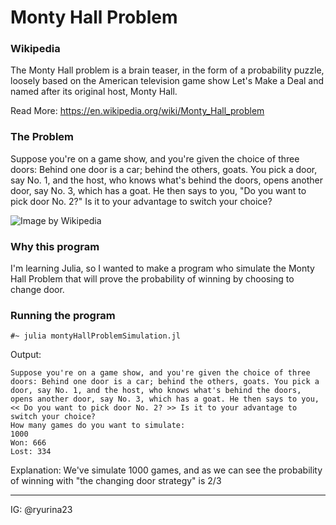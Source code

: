 # Monty Hall Problem

### Wikipedia
The Monty Hall problem is a brain teaser, in the form of a probability puzzle, loosely based on the American television game show Let's Make a Deal and named after its original host, Monty Hall.

Read More: https://en.wikipedia.org/wiki/Monty_Hall_problem

### The Problem
Suppose you're on a game show, and you're given the choice of three doors: Behind one door is a car; behind the others, goats. You pick a door, say No. 1, and the host, who knows what's behind the doors, opens another door, say No. 3, which has a goat. He then says to you, "Do you want to pick door No. 2?" Is it to your advantage to switch your choice?

![Image by Wikipedia](https://upload.wikimedia.org/wikipedia/commons/3/3f/Monty_open_door.svg)

### Why this program
I'm learning Julia, so I wanted to make a program who simulate the Monty Hall Problem that will prove the probability of winning by choosing to change door.

### Running the program
```
#~ julia montyHallProblemSimulation.jl
```
Output:
```─╯
Suppose you're on a game show, and you're given the choice of three doors: Behind one door is a car; behind the others, goats. You pick a door, say No. 1, and the host, who knows what's behind the doors, opens another door, say No. 3, which has a goat. He then says to you, << Do you want to pick door No. 2? >> Is it to your advantage to switch your choice?
How many games do you want to simulate: 
1000
Won: 666
Lost: 334
```

Explanation:
We've simulate 1000 games, and as we can see the probability of winning with "the changing door strategy" is 2/3

----
IG: @ryurina23
